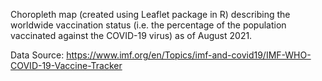 Choropleth map (created using Leaflet package in R) describing the worldwide vaccination status (i.e. the percentage of the population vaccinated against the COVID-19 virus) as of August 2021.

Data Source:
https://www.imf.org/en/Topics/imf-and-covid19/IMF-WHO-COVID-19-Vaccine-Tracker


